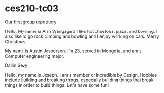 # ces210-tc03

Our first group repository

Hello, My name is Alan Wangsgard
I like hot cheetoes, pizza, and bowling.
I also like to go rock climbing and bowling
and I enjoy working on cars.
Merry Christmas.


My name is Austin Jesperson. 
I'm 23, served in Mongolia, and am a Computer engineering major.


Dallin Sevy


Hello, my name is Joseph. I am a member or Incredible by Design. 
Hobbies include building and breaking things, especially building things that break things in order to build things. Let's have some fun!
